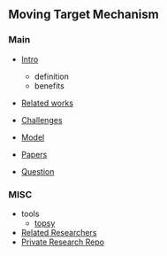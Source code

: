 ## Moving Target Mechanism

### Main
- [Intro](./intro)
  - definition
  - benefits

- [Related works](./related-work)

- [Challenges](./challenges)

- [Model](./model)

- [Papers](./papers)

- [Question](./file/question.md)


### MISC
- tools
  - [topsy](http://topsy.com/)
- [Related Researchers](./file/peers.md)
- [Private Research Repo](../../../../Moving-Target-Defense)
